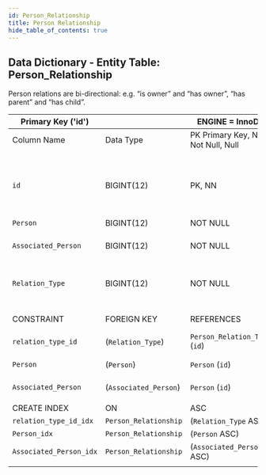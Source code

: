 ```yaml
---
id: Person_Relationship
title: Person Relationship
hide_table_of_contents: true
---
```


## Data Dictionary - Entity Table: Person_Relationship

Person relations are bi-directional: e.g. “is owner” and “has owner”, “has parent” and “has child”.

| Primary Key ('id')||ENGINE = InnoDB|||
|---|---|---|---|---|
|Column Name|Data Type|PK Primary Key, NN-Not Null, Null|Example|Comments|
||
|`id`|BIGINT(12)|PK, NN|1|PrimaryKey-ID (auto creates)'Maps the person to person relationship'|
|`Person`|BIGINT(12)|NOT NULL|132|'ID of person'|
|`Associated_Person`|BIGINT(12)|NOT NULL|12|'ID of associated person'|
|`Relation_Type`|BIGINT(12)|NOT NULL|2|ID of relation type-  see Table Person Relation_Type|
||
|CONSTRAINT|FOREIGN KEY|REFERENCES|ON DELETE|ON UPDATE|
|`relation_type_id`|(`Relation_Type`)|`Person_Relation_Type` (`id`)| NO ACTION|NO ACTION|
|`Person`|(`Person`)|`Person` (`id`)| NO ACTION|NO ACTION|
|`Associated_Person`|(`Associated_Person`)|`Person` (`id`)| NO ACTION|NO ACTION|
||
|CREATE INDEX|ON|ASC|VISABLE||
|`relation_type_id_idx`|`Person_Relationship`|(`Relation_Type` ASC) | VISIBLE||
|`Person_idx`|`Person_Relationship`|(`Person` ASC) | VISIBLE||
|`Associated_Person_idx`|`Person_Relationship`|(`Associated_Person` ASC) | VISIBLE||
||
